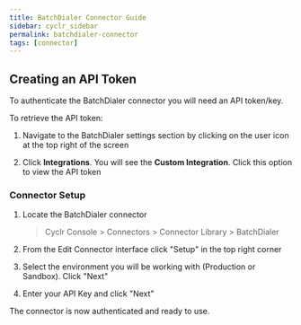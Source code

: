 ```yaml
---
title: BatchDialer Connector Guide
sidebar: cyclr_sidebar
permalink: batchdialer-connector
tags: [connector]
---
```


## Creating an API Token

To authenticate the BatchDialer connector you will need an API token/key.

To retrieve the API token:

1. Navigate to the BatchDialer settings section by clicking on the user icon at the top right of the screen

2. Click **Integrations**. You will see the **Custom Integration**. Click this option to view the API token

### Connector Setup

1. Locate the BatchDialer connector

   > Cyclr Console > Connectors > Connector Library > BatchDialer

2. From the Edit Connector interface click "Setup" in the top right corner

3. Select the environment you will be working with (Production or Sandbox). Click "Next"

4. Enter your API Key and click "Next"

The connector is now authenticated and ready to use.
